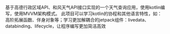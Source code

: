 基于高德行政区域API、和风天气API接口实现的一个天气查询应用，使用kotlin编写，使用MVVM架构模式。
此项目可以学习kotlin的协程和其他语言特性，如：高阶拓展函数、伴身对象等；学习更加解耦合的jetpack组件：livedata、databinding、lifecycle，让程序编写更加简洁高效
